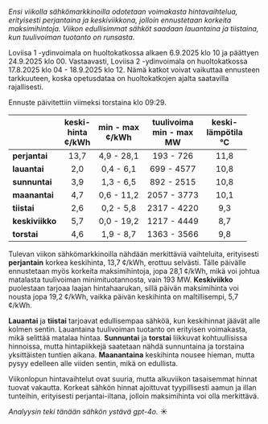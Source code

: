 *Ensi viikolla sähkömarkkinoilla odotetaan voimakasta hintavaihtelua, erityisesti perjantaina ja keskiviikkona, jolloin ennustetaan korkeita maksimihintoja. Viikon edullisimmat sähköt saadaan lauantaina ja tiistaina, kun tuulivoiman tuotanto on runsasta.*

Loviisa 1 -ydinvoimala on huoltokatkossa alkaen 6.9.2025 klo 10 ja päättyen 24.9.2025 klo 00. Vastaavasti, Loviisa 2 -ydinvoimala on huoltokatkossa 17.8.2025 klo 04 - 18.9.2025 klo 12. Nämä katkot voivat vaikuttaa ennusteen tarkkuuteen, koska opetusdataa on huoltokatkojen ajalta saatavilla rajallisesti.

Ennuste päivitettiin viimeksi torstaina klo 09:29.

|         | keski-<br>hinta<br>¢/kWh | min - max<br>¢/kWh | tuulivoima<br>min - max<br>MW | keski-<br>lämpötila<br>°C |
|:-------------|:----------------:|:----------------:|:-------------:|:-------------:|
| **perjantai** | 13,7            | 4,9 - 28,1       | 193 - 726     | 11,8          |
| **lauantai**  | 2,0             | 0,4 - 6,1        | 699 - 4577    | 10,8          |
| **sunnuntai** | 3,9             | 1,3 - 6,5        | 892 - 2515    | 10,8          |
| **maanantai** | 4,7             | 0,6 - 11,2       | 2057 - 3773   | 10,1          |
| **tiistai**   | 2,6             | 0,2 - 5,8        | 2317 - 4220   | 9,3           |
| **keskiviikko** | 5,7           | 0,0 - 19,2       | 1217 - 4449   | 8,7           |
| **torstai**   | 4,6             | 1,9 - 8,7        | 1363 - 3566   | 9,8           |

Tulevan viikon sähkömarkkinoilla nähdään merkittäviä vaihteluita, erityisesti **perjantain** korkea keskihinta, 13,7 ¢/kWh, erottuu selvästi. Tälle päivälle ennustetaan myös korkeita maksimihintoja, jopa 28,1 ¢/kWh, mikä voi johtua matalasta tuulivoiman minimituotannosta, vain 193 MW. **Keskiviikko** puolestaan tarjoaa laajan hintahaarukan, sillä päivän maksimihinta voi nousta jopa 19,2 ¢/kWh, vaikka päivän keskihinta on maltillisempi, 5,7 ¢/kWh.

**Lauantai** ja **tiistai** tarjoavat edullisempaa sähköä, kun keskihinnat jäävät alle kolmen sentin. Lauantaina tuulivoiman tuotanto on erityisen voimakasta, mikä selittää matalaa hintaa. **Sunnuntai** ja **torstai** liikkuvat kohtuullisissa hinnoissa, mutta hintapiikkejä saatetaan nähdä sunnuntaina ja torstaina yksittäisten tuntien aikana. **Maanantaina** keskihinta nousee hieman, mutta pysyy edelleen alle viiden sentin, mikä on edullista.

Viikonlopun hintavaihtelut ovat suuria, mutta alkuviikon tasaisemmat hinnat tuovat vakautta. Korkeat sähkön hinnat ajoittuvat tyypillisesti aamun ja illan tunteihin, erityisesti perjantai-iltana, jolloin maksimihinta voi olla merkittävä. 

*Analyysin teki tänään sähkön ystävä gpt-4o.* ☀️
